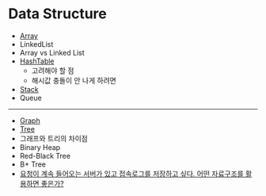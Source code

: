# Data Structure

- [Array](https://github.com/suyeoniii/study/blob/main/data-structure/array%26linkedlist.md)
- LinkedList
- Array vs Linked List
- [HashTable](https://github.com/suyeoniii/study/blob/main/data-structure/hashMap.md)
  - 고려해야 할 점
  - 해시값 충돌이 안 나게 하려면
- [Stack](https://github.com/suyeoniii/study/blob/main/data-structure/stack%26queue.md)
- Queue

---

- [Graph](https://github.com/suyeoniii/study/blob/main/data-structure/graph.md)
- [Tree](https://github.com/suyeoniii/study/blob/main/data-structure/tree.md)
- 그래프와 트리의 차이점
- Binary Heap
- Red-Black Tree
- B+ Tree
- [요청이 계속 들어오는 서버가 있고 접속로그를 저장하고 싶다. 어떤 자료구조를 활용하면 좋은가?](https://github.com/suyeoniii/study/blob/main/data-structure/etc.md)
